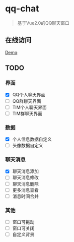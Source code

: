 # qq-chat

> 基于Vue2.0的QQ聊天窗口

## 在线访问

[Demo](https://hellodigua.github.io/qq-chat/dist/)

## TODO

### 界面

- [x] QQ个人聊天界面
- [ ] QQ群聊天界面
- [ ] TIM个人聊天界面
- [ ] TIM群聊天界面

### 数据

- [x] 个人信息数据自定义
- [ ] 头像数据自定义

### 聊天消息

- [x] 聊天消息添加
- [ ] 聊天消息修改
- [ ] 聊天消息删除
- [ ] 更多消息查看
- [ ] 消息时间合并

### 其他
- [ ] 窗口可拖动
- [ ] 窗口可关闭
- [ ] 自定义背景